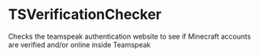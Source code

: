 TSVerificationChecker
=====================

Checks the teamspeak authentication website to see if Minecraft accounts are verified and/or online inside Teamspeak
